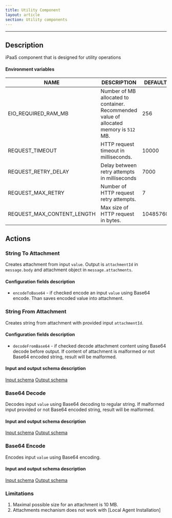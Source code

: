 ```yaml
---
title: Utility Component
layout: article
section: Utility components
---
```

---
## Description
iPaaS component that is designed for utility operations

#### Environment variables 
| NAME                       | DESCRIPTION                                                                             | DEFAULT   | OPTIONAL |
|----------------------------|-----------------------------------------------------------------------------------------|-----------|----------|
| EIO_REQUIRED_RAM_MB        | Number of MB allocated to container. Recommended value of allocated memory is `512` MB. | 256       | true     |
| REQUEST_TIMEOUT            | HTTP request timeout in milliseconds.                                                   | 10000     | true     |
| REQUEST_RETRY_DELAY        | Delay between retry attempts in milliseconds                                            | 7000      | true     |
| REQUEST_MAX_RETRY          | Number of HTTP request retry attempts.                                                  | 7         | true     |
| REQUEST_MAX_CONTENT_LENGTH | Max size of HTTP request in bytes.                                                      | 10485760 | true     |

## Actions

### String To Attachment
Creates attachment from input `value`. Output is `attachmentId` in `message.body` and attachment object in `message.attachments`.
#### Configuration fields description
* `encodeToBase64` - if checked encode an input `value` using Base64 encode. Than saves encoded value into attachment. 

### String From Attachment
Creates string from attachment with provided input `attachmentId`. 
#### Configuration fields description
* `decodeFromBase64` - if checked decode attachment content using Base64 decode before output. If content of attachment is malformed or not Base64 encoded string, result will be malformed.  
#### Input and output schema description
[Input schema](lib/schemas/download.in.json) 
[Output schema](lib/schemas/download.out.json)

### Base64 Decode
Decodes input `value` using Base64 decoding to regular string. If malformed input provided or not Base64 encoded string, result will be malformed. 
#### Input and output schema description
[Input schema](lib/schemas/base64.in.json) 
[Output schema](lib/schemas/base64.out.json)

### Base64 Encode
Encodes input `value` using Base64 encoding.
#### Input and output schema description
[Input schema](lib/schemas/base64.in.json) 
[Output schema](lib/schemas/base64.out.json)

### Limitations
1. Maximal possible size for an attachment is 10 MB.
2. Attachments mechanism does not work with [Local Agent Installation]
